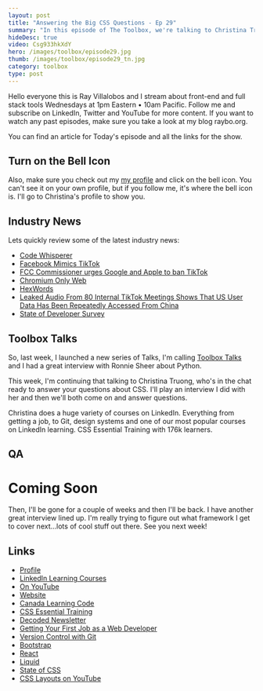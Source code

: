 ```yaml
---
layout: post
title: "Answering the Big CSS Questions - Ep 29"
summary: "In this episode of The Toolbox, we're talking to Christina Truong and together we're answering all the Big CSS questions about CSS new features, Sass, Grid vs Flexbox and how her Psychology major made her a successful Senior Front End Developer. The Pace of the web is relentless...and that's why you need, The Toolbox."
hideDesc: true
video: Csg933hkXdY
hero: /images/toolbox/episode29.jpg
thumb: /images/toolbox/episode29_tn.jpg 
category: toolbox
type: post
---
```


Hello everyone this is Ray Villalobos and I stream about front-end and full stack tools Wednesdays at 1pm Eastern • 10am Pacific. Follow me and subscribe on LinkedIn, Twitter and YouTube for more content. If you want to watch any past episodes, make sure you take a look at my blog raybo.org.

You can find an article for Today's episode and all the links for the show.

## Turn on the Bell Icon
Also, make sure you check out my [my profile](https://www.linkedin.com/in/planetoftheweb/) and click on the bell icon. You can't see it on your own profile, but if you follow me, it's where the bell icon is. I'll go to Christina's profile to show you.

## Industry News

Lets quickly review some of the latest industry news:


- [Code Whisperer](https://techcrunch.com/2022/06/23/amazon-launches-codewhisperer-its-ai-pair-programming-tool/)
- [Facebook Mimics TikTok](https://www.channelnews.com.au/facebook-changing-algorithm-to-mimic-tiktok-leak-reveals/)
- [FCC Commissioner urges Google and Apple to ban TikTok](https://www.yahoo.com/now/fcc-commissioner-google-facebook-ban-tik-tok-064559992.html)
- [Chromium Only Web](https://www.mnot.net/blog/2022/06/22/chromium-only)
- [HexWords](https://hexwords.netlify.app/)
- [Leaked Audio From 80 Internal TikTok Meetings Shows That US User Data Has Been Repeatedly Accessed From China](https://www.buzzfeednews.com/article/emilybakerwhite/tiktok-tapes-us-user-data-china-bytedance-access)
- [State of Developer Survey](https://survey.stackoverflow.co/2022)

## Toolbox Talks

So, last week, I launched a new series of Talks, I'm calling [Toolbox Talks](https://www.youtube.com/playlist?list=PL1ezw_kTxXOm-x2kWZBRI5MMMxNDGHM4v) and I had a great interview with Ronnie Sheer about Python.

This week, I'm continuing that talking to Christina Truong, who's in the chat ready to answer your questions about CSS. I'll play an interview I did with her and then we'll both come on and answer questions.

Christina does a huge variety of courses on LinkedIn. Everything from getting a job, to Git, design systems and one of our most popular courses on LinkedIn learning. CSS Essential Training with 176k learners.

## QA

# Coming Soon
Then, I'll be gone for a couple of weeks and then I'll be back. I have another great interview lined up.  I'm really trying to figure out what framework I get to cover next...lots of cool stuff out there. See you next week!

## Links
- [Profile](https://linkedin.com/in/christinatruong)
- [LinkedIn Learning Courses](https://go.raybo.org/8Y4s)
- [On YouTube](https://go.raybo.org/8Y2j)
- [Website](https://christinatruong.com)
- [Canada Learning Code](https://canadalearningcode.ca)
- [CSS Essential Training](https://go.raybo.org/8URY)
- [Decoded Newsletter](https://go.raybo.org/8URO)
- [Getting Your First Job as a Web Developer](https://go.raybo.org/8Usu)
- [Version Control with Git](https://go.raybo.org/8UvB)
- [Bootstrap](https://getbootstrap.com)
- [React](https://reactjs.org)
- [Liquid](https://shopify.github.io/liquid)
- [State of CSS](https://go.raybo.org/8Y3u)
- [CSS Layouts on YouTube](https://go.raybo.org/8Y4Q)
